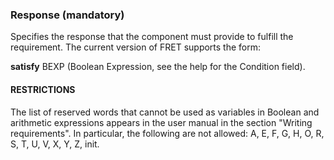 ### Response (mandatory)

Specifies the response that the component must provide to fulfill the requirement.
The current version of FRET supports the form:

**satisfy** BEXP (Boolean Expression, see the help for the Condition field).

#### RESTRICTIONS

The list of reserved words that cannot be used as variables in
Boolean and arithmetic expressions appears in the user manual in the section
"Writing requirements". In particular, the following are not allowed:
A, E, F, G, H, O, R, S, T, U, V, X, Y, Z, init.

